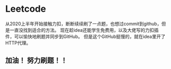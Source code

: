 # Leetcode

从2020上半年开始接触力扣，断断续续刷了一点题，也想过commit到github，但是一直没找到适合的方法。
现在趁idea还能学生免费用，以及大佬写的力扣插件，可以愉快地刷题并同步到GitHub。
但是这个GitHub挺慢的，就在idea里开了HTTP代理。

## 加油！ 努力刷题！！
